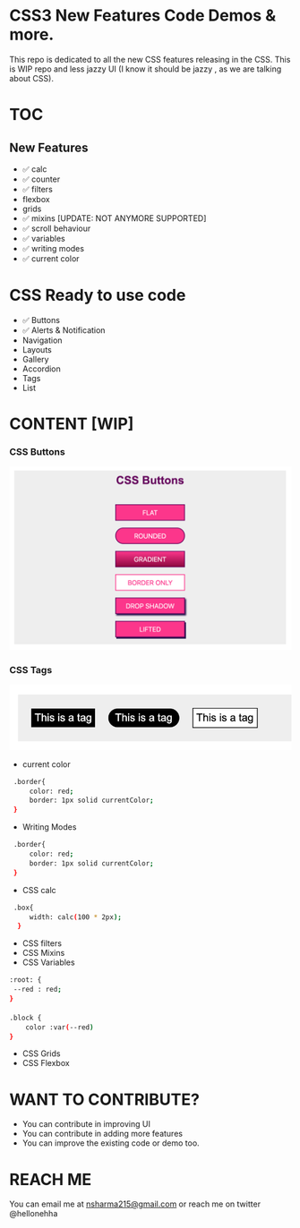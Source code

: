 # CSS3 New Features Code Demos & more.

This repo is dedicated to all the new CSS features releasing in the CSS.
This is WIP repo and less jazzy UI (I know it should be jazzy , as we are talking about CSS).

# TOC

## New Features

- :white_check_mark: calc
- :white_check_mark: counter
- :white_check_mark: filters
- flexbox
- grids
- :white_check_mark: mixins [UPDATE: NOT ANYMORE SUPPORTED]
- :white_check_mark: scroll behaviour
- :white_check_mark: variables
- :white_check_mark: writing modes
- :white_check_mark: current color

# CSS Ready to use code

- :white_check_mark: Buttons
- :white_check_mark: Alerts & Notification
- Navigation
- Layouts
- Gallery
- Accordion
- Tags
- List

# CONTENT [WIP]

### CSS Buttons

![](images/buttons.png)

### CSS Tags

![](images/tags.png)

- current color

```sh
 .border{
     color: red;
     border: 1px solid currentColor;
 }
```

- Writing Modes

```sh
 .border{
     color: red;
     border: 1px solid currentColor;
 }
```

- CSS calc

```sh
 .box{
     width: calc(100 * 2px);
  }
```

- CSS filters
- CSS Mixins
- CSS Variables

```sh
:root: {
 --red : red;
}

.block {
    color :var(--red)
}

```

- CSS Grids
- CSS Flexbox

# WANT TO CONTRIBUTE?

- You can contribute in improving UI
- You can contribute in adding more features
- You can improve the existing code or demo too.

# REACH ME

You can email me at nsharma215@gmail.com or reach me on twitter @hellonehha
